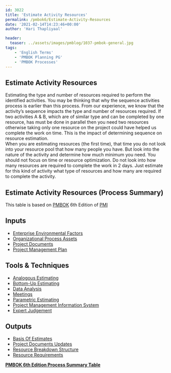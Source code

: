 ```yaml
---
id: 3022   
title: 'Estimate Activity Resources'
permalink: /pmbok6/Estimate-Activity-Resources
date: '2021-02-14T14:23:46+00:00'
author: 'Hari Thapliyaal'

header:
  teaser: ../assets/images/pmblog/1037-pmbok-general.jpg
tags:
    - 'English Terms'
    - 'PMBOK Planning PG'
    - 'PMBOK Processes'
---
```


## Estimate Activity Resources

Estimating the type and number of resources required to perform the identified activities. You may be thinking that why the sequence activities process is earlier than this process. From our experience, we know that the activity’s sequence impacts the type and number of resources required. If two activities A &amp; B, which are of similar type and can be completed by one resource, has must be done in parallel then you need two resources otherwise taking only one resource on the project could have helped us complete the work on time. This is the impact of determining sequence on resource estimation.  
When you are estimating resources (the first time), that time you do not look into your resource pool that how many people you have. But look into the nature of the activity and determine how much minimum you need. You should not focus on time or resource optimization. Do not look into how many resources are required to complete the work in 2 days. Just estimate for this kind of activity what type of resources and how many are required to complete the activity.

## Estimate Activity Resources (Process Summary)

This table is based on [PMBOK](https://www.pmi.org/pmbok-guide-standards) 6th Edition of [PMI](https:/www.pmi.org)

## **Inputs**

- [Enterprise Environmental Factors](/pmbok6/enterprise-environmental-factors)
- [Organizational Process Assets](/pmbok6/organizational-process-assets)
- [Project Documents](/pmbok6/project-documents)
- [Project Management Plan](/pmbok6/project-management-plan)

## **Tools &amp; Techniques**

- [Analogous Estimating](/pmbok6/analogous-estimating)
- [Bottom-Up Estimating](/pmbok6/bottom-up-estimating)
- [Data Analysis](/pmbok6/data-analysis)
- [Meetings](/pmbok6/meetings)
- [Parametric Estimating](/pmbok6/parametric-estimating)
- [Project Management Information System](/pmbok6/project-management-information-system)
- [Expert Judgement](/pmbok6/expert-judgement)

## **Outputs**

- [Basis Of Estimates](/pmbok6/basis-of-estimates)
- [Project Documents Updates](/pmbok6/project-documents-updates)
- [Resource Breakdown Structure](/pmbok6/resource-breakdown-structure)
- [Resource Requirements](/pmbok6/resource-requirements)

**[PMBOK 6th Edition Process Summary Table](/pmbok6process-groups-and-processes-in-pmbok6)**
